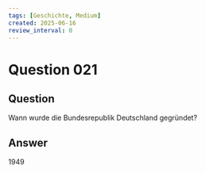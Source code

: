 ```yaml
---
tags: [Geschichte, Medium]
created: 2025-06-16
review_interval: 0
---
```


# Question 021

## Question

Wann wurde die Bundesrepublik Deutschland gegründet?

## Answer

1949
